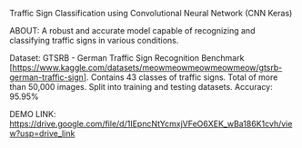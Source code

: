 Traffic Sign Classification using Convolutional Neural Network (CNN Keras)

ABOUT:
  A robust and accurate model capable of recognizing and classifying traffic signs in various conditions.

Dataset:
  GTSRB - German Traffic Sign Recognition Benchmark [https://www.kaggle.com/datasets/meowmeowmeowmeowmeow/gtsrb-german-traffic-sign].
  Contains 43 classes of traffic signs.
  Total of more than 50,000 images.
  Split into training and testing datasets.
Accuracy:
  95.95%

DEMO LINK:
  https://drive.google.com/file/d/1IEpncNtYcmxjVFeO6XEK_wBa186K1cvh/view?usp=drive_link
